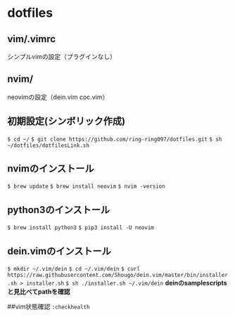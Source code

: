 # dotfiles
## vim/.vimrc
シンプルvimの設定（プラグインなし）

## nvim/
neovimの設定（dein.vim coc.vim）

## 初期設定(シンボリック作成)
`$ cd ~/`
`$ git clone https://github.com/ring-ring097/dotfiles.git`
`$ sh ~/dotfiles/dotfilesLink.sh`

## nvimのインストール 
`$ brew update`
`$ brew install neovim`
`$ nvim -version`

## python3のインストール
`$ brew install python3`
`$ pip3 install -U neovim`

## dein.vimのインストール
`$ mkdir ~/.vim/dein`
`$ cd ~/.vim/dein`
`$ curl https://raw.githubusercontent.com/Shougo/dein.vim/master/bin/installer.sh > installer.sh`
`$ sh ./installer.sh ~/.vim/dein`
**deinのsamplescriptsと見比べてpathを確認**

##vim状態確認
`:checkhealth`

